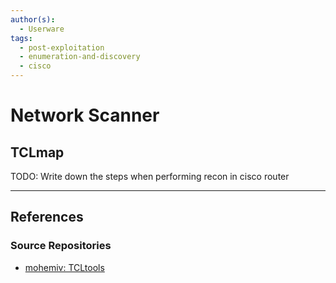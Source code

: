 ```yaml
---
author(s):
  - Userware
tags:
  - post-exploitation
  - enumeration-and-discovery
  - cisco
---
```

# Network Scanner

## TCLmap

TODO: Write down the steps when performing recon in cisco router

---
## References

### Source Repositories

- [mohemiv: TCLtools](https://github.com/mohemiv/TCLtools)